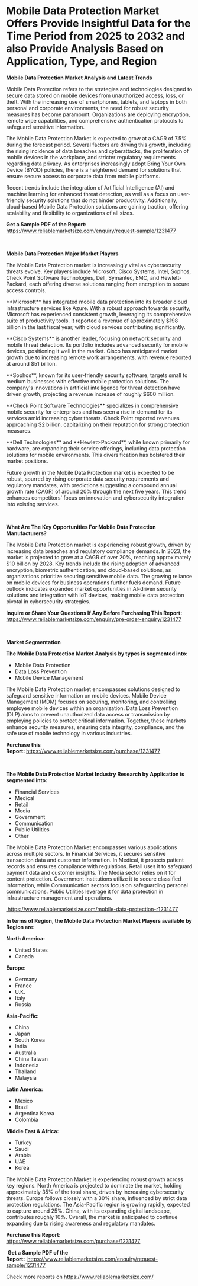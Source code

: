 <p><h1>Mobile Data Protection Market Offers Provide Insightful Data for the Time Period from 2025 to 2032 and also Provide Analysis Based on Application, Type, and Region</h1></p><p><strong>Mobile Data Protection Market Analysis and Latest Trends</strong></p>
<p><p>Mobile Data Protection refers to the strategies and technologies designed to secure data stored on mobile devices from unauthorized access, loss, or theft. With the increasing use of smartphones, tablets, and laptops in both personal and corporate environments, the need for robust security measures has become paramount. Organizations are deploying encryption, remote wipe capabilities, and comprehensive authentication protocols to safeguard sensitive information.</p><p>The Mobile Data Protection Market is expected to grow at a CAGR of 7.5% during the forecast period. Several factors are driving this growth, including the rising incidence of data breaches and cyberattacks, the proliferation of mobile devices in the workplace, and stricter regulatory requirements regarding data privacy. As enterprises increasingly adopt Bring Your Own Device (BYOD) policies, there is a heightened demand for solutions that ensure secure access to corporate data from mobile platforms. </p><p>Recent trends include the integration of Artificial Intelligence (AI) and machine learning for enhanced threat detection, as well as a focus on user-friendly security solutions that do not hinder productivity. Additionally, cloud-based Mobile Data Protection solutions are gaining traction, offering scalability and flexibility to organizations of all sizes.</p></p>
<p><strong>Get a Sample PDF of the Report:&nbsp;</strong> <a href="https://www.reliablemarketsize.com/enquiry/request-sample/1231477?utm_campaign=2941&utm_medium=2&utm_source=Github&utm_content=ia&utm_term=11032025&utm_id=mobile-data-protection">https://www.reliablemarketsize.com/enquiry/request-sample/1231477</a></p>
<p>&nbsp;</p>
<p><strong>Mobile Data Protection Major Market Players</strong></p>
<p><p>The Mobile Data Protection market is increasingly vital as cybersecurity threats evolve. Key players include Microsoft, Cisco Systems, Intel, Sophos, Check Point Software Technologies, Dell, Symantec, EMC, and Hewlett-Packard, each offering diverse solutions ranging from encryption to secure access controls.</p><p>**Microsoft** has integrated mobile data protection into its broader cloud infrastructure services like Azure. With a robust approach towards security, Microsoft has experienced consistent growth, leveraging its comprehensive suite of productivity tools. It reported a revenue of approximately $198 billion in the last fiscal year, with cloud services contributing significantly.</p><p>**Cisco Systems** is another leader, focusing on network security and mobile threat detection. Its portfolio includes advanced security for mobile devices, positioning it well in the market. Cisco has anticipated market growth due to increasing remote work arrangements, with revenue reported at around $51 billion.</p><p>**Sophos**, known for its user-friendly security software, targets small to medium businesses with effective mobile protection solutions. The company's innovations in artificial intelligence for threat detection have driven growth, projecting a revenue increase of roughly $600 million.</p><p>**Check Point Software Technologies** specializes in comprehensive mobile security for enterprises and has seen a rise in demand for its services amid increasing cyber threats. Check Point reported revenues approaching $2 billion, capitalizing on their reputation for strong protection measures.</p><p>**Dell Technologies** and **Hewlett-Packard**, while known primarily for hardware, are expanding their service offerings, including data protection solutions for mobile environments. This diversification has bolstered their market positions.</p><p>Future growth in the Mobile Data Protection market is expected to be robust, spurred by rising corporate data security requirements and regulatory mandates, with predictions suggesting a compound annual growth rate (CAGR) of around 20% through the next five years. This trend enhances competitors' focus on innovation and cybersecurity integration into existing services.</p></p>
<p>&nbsp;</p>
<p><strong>What Are The Key Opportunities For Mobile Data Protection Manufacturers?</strong></p>
<p><p>The Mobile Data Protection market is experiencing robust growth, driven by increasing data breaches and regulatory compliance demands. In 2023, the market is projected to grow at a CAGR of over 20%, reaching approximately $10 billion by 2028. Key trends include the rising adoption of advanced encryption, biometric authentication, and cloud-based solutions, as organizations prioritize securing sensitive mobile data. The growing reliance on mobile devices for business operations further fuels demand. Future outlook indicates expanded market opportunities in AI-driven security solutions and integration with IoT devices, making mobile data protection pivotal in cybersecurity strategies.</p></p>
<p><strong>Inquire or Share Your Questions If Any Before Purchasing This Report:</strong> <a href="https://www.reliablemarketsize.com/enquiry/pre-order-enquiry/1231477?utm_campaign=2941&utm_medium=2&utm_source=Github&utm_content=ia&utm_term=11032025&utm_id=mobile-data-protection">https://www.reliablemarketsize.com/enquiry/pre-order-enquiry/1231477</a></p>
<p>&nbsp;</p>
<p><strong>Market Segmentation</strong></p>
<p><strong>The Mobile Data Protection Market Analysis by types is segmented into:</strong></p>
<p><ul><li>Mobile Data Protection</li><li>Data Loss Prevention</li><li>Mobile Device Management</li></ul></p>
<p><p>The Mobile Data Protection market encompasses solutions designed to safeguard sensitive information on mobile devices. Mobile Device Management (MDM) focuses on securing, monitoring, and controlling employee mobile devices within an organization. Data Loss Prevention (DLP) aims to prevent unauthorized data access or transmission by employing policies to protect critical information. Together, these markets enhance security measures, ensuring data integrity, compliance, and the safe use of mobile technology in various industries.</p></p>
<p><strong>Purchase this Report:&nbsp;</strong><a href="https://www.reliablemarketsize.com/purchase/1231477?utm_campaign=2941&utm_medium=2&utm_source=Github&utm_content=ia&utm_term=11032025&utm_id=mobile-data-protection">https://www.reliablemarketsize.com/purchase/1231477</a></p>
<p>&nbsp;</p>
<p><strong>The Mobile Data Protection Market Industry Research by Application is segmented into:</strong></p>
<p><ul><li>Financial Services</li><li>Medical</li><li>Retail</li><li>Media</li><li>Government</li><li>Communication</li><li>Public Utilities</li><li>Other</li></ul></p>
<p><p>The Mobile Data Protection Market encompasses various applications across multiple sectors. In Financial Services, it secures sensitive transaction data and customer information. In Medical, it protects patient records and ensures compliance with regulations. Retail uses it to safeguard payment data and customer insights. The Media sector relies on it for content protection. Government institutions utilize it to secure classified information, while Communication sectors focus on safeguarding personal communications. Public Utilities leverage it for data protection in infrastructure management and operations.</p></p>
<p><a href="https://www.reliablemarketsize.com/mobile-data-protection-r1231477?utm_campaign=2941&utm_medium=2&utm_source=Github&utm_content=ia&utm_term=11032025&utm_id=mobile-data-protection">&nbsp;https://www.reliablemarketsize.com/mobile-data-protection-r1231477</a></p>
<p><strong>In terms of Region, the Mobile Data Protection Market Players available by Region are:</strong></p>
<p>
    <p> <strong> North America: </strong>
        <ul>
            <li>United States</li>
            <li>Canada</li>
        </ul>
        </p> 
    <p> <strong> Europe: </strong>
        <ul>
            <li>Germany</li>
            <li>France</li>
            <li>U.K.</li>
            <li>Italy</li>
            <li>Russia</li>
        </ul>
        </p> 
    <p> <strong> Asia-Pacific: </strong>
        <ul>
            <li>China</li>
            <li>Japan</li>
            <li>South Korea</li>
            <li>India</li>
            <li>Australia</li>
            <li>China Taiwan</li>
            <li>Indonesia</li>
            <li>Thailand</li>
            <li>Malaysia</li>
        </ul>
        </p> 
    <p> <strong> Latin America: </strong>
        <ul>
            <li>Mexico</li>
            <li>Brazil</li>
            <li>Argentina Korea</li>
            <li>Colombia</li>
        </ul>
        </p> 
    <p> <strong> Middle East & Africa: </strong>
        <ul>
            <li>Turkey</li>
            <li>Saudi</li>
            <li>Arabia</li>
            <li>UAE</li>
            <li>Korea</li>
        </ul>
    </p>
    </p>
<p><p>The Mobile Data Protection Market is experiencing robust growth across key regions. North America is projected to dominate the market, holding approximately 35% of the total share, driven by increasing cybersecurity threats. Europe follows closely with a 30% share, influenced by strict data protection regulations. The Asia-Pacific region is growing rapidly, expected to capture around 25%. China, with its expanding digital landscape, contributes roughly 10%. Overall, the market is anticipated to continue expanding due to rising awareness and regulatory mandates.</p></p>
<p><strong>Purchase this Report: </strong><a href="https://www.reliablemarketsize.com/purchase/1231477?utm_campaign=2941&utm_medium=2&utm_source=Github&utm_content=ia&utm_term=11032025&utm_id=mobile-data-protection">https://www.reliablemarketsize.com/purchase/1231477</a></p>
<p>&nbsp;<strong>Get a Sample PDF of the Report:&nbsp;&nbsp;</strong><a href="https://www.reliablemarketsize.com/enquiry/request-sample/1231477?utm_campaign=2941&utm_medium=2&utm_source=Github&utm_content=ia&utm_term=11032025&utm_id=mobile-data-protection">https://www.reliablemarketsize.com/enquiry/request-sample/1231477</a></p>
<p><strong></strong></p>
<p>Check more reports on <a href="https://www.reliablemarketsize.com/?utm_campaign=2941&utm_medium=2&utm_source=Github&utm_content=ia&utm_term=11032025&utm_id=mobile-data-protection">https://www.reliablemarketsize.com/</a></p>